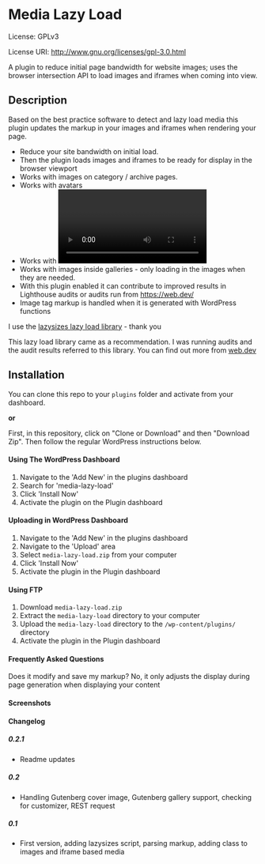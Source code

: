 # Media Lazy Load

License: GPLv3

License URI: http://www.gnu.org/licenses/gpl-3.0.html

A plugin to reduce initial page bandwidth for website images; uses the browser intersection API to load images and iframes when coming into view.

## Description

Based on the best practice software to detect and lazy load media this plugin updates the markup in your images and iframes when rendering your page.

* Reduce your site bandwidth on initial load.
* Then the plugin loads images and iframes to be ready for display in the browser viewport
* Works with images on category / archive pages.
* Works with avatars
* Works with <video> tag
* Works with images inside galleries - only loading in the images when they are needed.
* With this plugin enabled it can contribute to improved results in Lighthouse audits or audits run from https://web.dev/
* Image tag markup is handled when it is generated with WordPress functions

I use the [lazysizes lazy load library](https://github.com/aFarkas/lazysizes) - thank you

This lazy load library came as a recommendation. I was running audits and the audit results referred to this library. You can find out more from [web.dev](https://web.dev/fast/use-lazysizes-to-lazyload-images)

## Installation
You can clone this repo to your ```plugins``` folder and activate from your dashboard.
 
**or**

First, in this repository, click on "Clone or Download" and then "Download Zip".
Then follow the regular WordPress instructions below.

#### Using The WordPress Dashboard

1. Navigate to the 'Add New' in the plugins dashboard
2. Search for 'media-lazy-load'
3. Click 'Install Now'
4. Activate the plugin on the Plugin dashboard

#### Uploading in WordPress Dashboard

1. Navigate to the 'Add New' in the plugins dashboard
2. Navigate to the 'Upload' area
3. Select `media-lazy-load.zip` from your computer
4. Click 'Install Now'
5. Activate the plugin in the Plugin dashboard

#### Using FTP

1. Download `media-lazy-load.zip`
2. Extract the `media-lazy-load` directory to your computer
3. Upload the `media-lazy-load` directory to the `/wp-content/plugins/` directory
4. Activate the plugin in the Plugin dashboard


#### Frequently Asked Questions
Does it modify and save my markup?
No, it only adjusts the display during page generation when displaying your content

#### Screenshots

#### Changelog

##### 0.2.1
* Readme updates
##### 0.2
* Handling Gutenberg cover image, Gutenberg gallery support, checking for customizer, REST request
##### 0.1
* First version, adding lazysizes script, parsing markup, adding class to images and iframe based media

